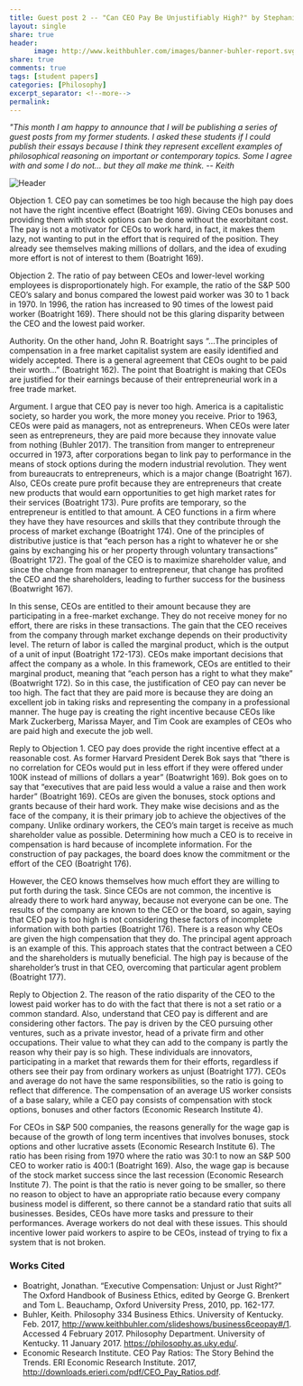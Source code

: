 ```yaml
---
title: Guest post 2 -- "Can CEO Pay Be Unjustifiably High?" by Stephanie Obieroma
layout: single
share: true
header:
      image: http://www.keithbuhler.com/images/banner-buhler-report.svg
share: true
comments: true
tags: [student papers]
categories: [Philosophy]
excerpt_separator: <!--more-->
permalink: 
---
```


*"This month I am happy to announce that I will be publishing a series of guest posts from my former students. I asked these students if I could publish their essays because I think they represent excellent examples of philosophical reasoning on important or contemporary topics. Some I agree with and some I do not... but they all make me think. -- Keith*


![Header](http://az616578.vo.msecnd.net/files/2016/06/01/6360035277177830871761195558_Sheryl-Sandberg-Facebook-COO.jpg)

Objection 1. CEO pay can sometimes be too high because the high pay does not have the right incentive effect (Boatright 169). Giving CEOs bonuses and providing them with stock options can be done without the exorbitant cost. The pay is not a motivator for CEOs to work hard, in fact, it makes them lazy, not wanting to put in the effort that is required of the position. They already see themselves making millions of dollars, and the idea of exuding more effort is not of interest to them (Boatright 169). 

Objection 2. The ratio of pay between CEOs and lower-level working employees is disproportionately high. For example, the ratio of the S&P 500 CEO’s salary and bonus compared the lowest paid worker was 30 to 1 back in 1970. In 1996, the ration has increased to 90 times of the lowest paid worker (Boatright 169). There should not be this glaring disparity between the CEO and the lowest paid worker.

<!--more-->


Authority. On the other hand, John R. Boatright says “…The principles of compensation in a free market capitalist system are easily identified and widely accepted. There is a general agreement that CEOs ought to be paid their worth…” (Boatright 162). The point that Boatright is making that CEOs are justified for their earnings because of their entrepreneurial work in a free trade market.

Argument. I argue that CEO pay is never too high. America is a capitalistic society, so harder you work, the more money you receive. Prior to 1963, CEOs were paid as managers, not as entrepreneurs. When CEOs were later seen as entrepreneurs, they are paid more because they innovate value from nothing (Buhler 2017). The transition from manger to entrepreneur occurred in 1973, after corporations began to link pay to performance in the means of stock options during the modern industrial revolution. They went from bureaucrats to entrepreneurs, which is a major change (Boatright 167). Also, CEOs create pure profit because they are entrepreneurs that create new products that would earn opportunities to get high market rates for their services (Boatright 173). Pure profits are temporary, so the entrepreneur is entitled to that amount. A CEO functions in a firm where they have they have resources and skills that they contribute through the process of market exchange (Boatright 174). One of the principles of distributive justice is that “each person has a right to whatever he or she gains by exchanging his or her property through voluntary transactions” (Boatright 172).  The goal of the CEO is to maximize shareholder value, and since the change from manager to entrepreneur, that change has profited the CEO and the shareholders, leading to further success for the business (Boatwright 167).

In this sense, CEOs are entitled to their amount because they are participating in a free-market exchange. They do not receive money for no effort, there are risks in these transactions. The gain that the CEO receives from the company through market exchange depends on their productivity level. The return of labor is called the marginal product, which is the output of a unit of input (Boatright 172-173). CEOs make important decisions that affect the company as a whole. In this framework, CEOs are entitled to their marginal product, meaning that “each person has a right to what they make” (Boatwright 172). So in this case, the justification of CEO pay can never be too high. The fact that they are paid more is because they are doing an excellent job in taking risks and representing the company in a professional manner. The huge pay is creating the right incentive because CEOs like Mark Zuckerberg, Marissa Mayer, and Tim Cook are examples of CEOs who are paid high and execute the job well. 

Reply to Objection 1.  CEO pay does provide the right incentive effect at a reasonable cost. As former Harvard President Derek Bok says that “there is no correlation for CEOs would put in less effort if they were offered under 100K instead of millions of dollars a year” (Boatwright 169). Bok goes on to say that “executives that are paid less would a value a raise and then work harder” (Boatright 169). CEOs are given the bonuses, stock options and grants because of their hard work. They make wise decisions and as the face of the company, it is their primary job to achieve the objectives of the company. Unlike ordinary workers, the CEO’s main target is receive as much shareholder value as possible. Determining how much a CEO is to receive in compensation is hard because of incomplete information. For the construction of pay packages, the board does know the commitment or the effort of the CEO (Boatright 176). 

However, the CEO knows themselves how much effort they are willing to put forth during the task. Since CEOs are not common, the incentive is already there to work hard anyway, because not everyone can be one. The results of the company are known to the CEO or the board, so again, saying that CEO pay is too high is not considering these factors of incomplete information with both parties (Boatright 176). There is a reason why CEOs are given the high compensation that they do. The principal agent approach is an example of this. This approach states that the contract between a CEO and the shareholders is mutually beneficial. The high pay is because of the shareholder’s trust in that CEO, overcoming that particular agent problem (Boatright 177).

Reply to Objection 2. The reason of the ratio disparity of the CEO to the lowest paid worker has to do with the fact that there is not a set ratio or a common standard. Also, understand that CEO pay is different and are considering other factors. The pay is driven by the CEO pursuing other ventures, such as a private investor, head of a private firm and other occupations. Their value to what they can add to the company is partly the reason why their pay is so high. These individuals are innovators, participating in a market that rewards them for their efforts, regardless if others see their pay from ordinary workers as unjust (Boatright 177). CEOs and average do not have the same responsibilities, so the ratio is going to reflect that difference. The compensation of an average US worker consists of a base salary, while a CEO pay consists of compensation with stock options, bonuses and other factors (Economic Research Institute 4). 

For CEOs in S&P 500 companies, the reasons generally for the wage gap is because of the growth of long term incentives that involves bonuses, stock options and other lucrative assets (Economic Research Institute 6). The ratio has been rising from 1970 where the ratio was 30:1 to now an S&P 500 CEO to worker ratio is 400:1 (Boatright 169).  Also, the wage gap is because of the stock market success since the last recession (Economic Research Institute 7). The point is that the ratio is never going to be smaller, so there no reason to object to have an appropriate ratio because every company business model is different, so there cannot be a standard ratio that suits all businesses. Besides, CEOs have more tasks and pressure to their performances. Average workers do not deal with these issues. This should incentive lower paid workers to aspire to be CEOs, instead of trying to fix a system that is not broken. 




### Works Cited

- Boatright, Jonathan. “Executive Compensation: Unjust or Just Right?” The Oxford Handbook of Business Ethics, edited by George G. Brenkert and Tom L. Beauchamp, Oxford University Press, 2010, pp. 162-177.
- Buhler, Keith. Philosophy 334 Business Ethics. University of Kentucky. Feb. 2017, http://www.keithbuhler.com/slideshows/business6ceopay#/1. Accessed 4 February 2017. Philosophy Department. University of Kentucky. 11 January 2017. https://philosophy.as.uky.edu/.
- Economic Research Institute. CEO Pay Ratios: The Story Behind the Trends. ERI Economic Research Institute. 2017, http://downloads.erieri.com/pdf/CEO_Pay_Ratios.pdf.